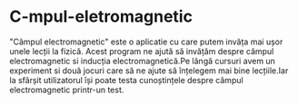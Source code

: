 # C-mpul-eletromagnetic
"Câmpul electromagnetic" este o aplicatie cu care putem invăța mai ușor unele lecții la fizică. Acest program ne ajută să invățăm despre cămpul electromagnetic si inducția electromagnetică.Pe lângă cursuri avem un experiment si două jocuri care să ne ajute să înțelegem mai bine lecțiile.Iar la sfârșit utilizatorul își poate testa cunoștințele despre câmpul electromagnetic  printr-un test.

